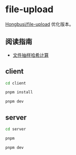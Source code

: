 # file-upload

[Hongbusi/file-upload](https://github.com/Hongbusi/file-upload) 优化版本。

## 阅读指南

- [文件抽样哈希计算](./client/src/utils/index.ts#calculateHashSample)

## client

``` bash
cd client

pnpm install

pnpm dev
```

## server

``` bash
cd server

pnpm

pnpm dev
```
